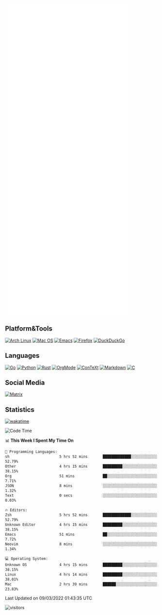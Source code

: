![Metrics](https://github.com/SteamedFish/SteamedFish/blob/master/github-metrics.svg)

## Platform&Tools

[![Arch Linux](https://img.shields.io/badge/ArchLinux-1793D1?logo=arch-linux&logoColor=fff&style=flat-square)](https://archlinux.org/)
[![Mac OS](https://img.shields.io/badge/MacOS-000000?style=flat-square&logo=macos&logoColor=F0F0F0)](https://www.apple.com/macos/)
[![Emacs](https://img.shields.io/badge/Emacs-%237F5AB6.svg?&style=flat-square&logo=gnu-emacs&logoColor=white)](https://www.gnu.org/software/emacs/)
[![Firefox](https://img.shields.io/badge/Firefox-FF7139?style=flat-square&logo=Firefox-Browser&logoColor=white)](https://firefox.com/)
[![DuckDuckGo](https://img.shields.io/badge/DuckDuckGo-DE5833?style=flat-square&logo=DuckDuckGo&logoColor=white)](https://duckduckgo.com/)

## Languages

[![Go](https://img.shields.io/badge/Golang-%2300ADD8.svg?style=flat-square&logo=go&logoColor=white)](https://golang.org/)
[![Python](https://img.shields.io/badge/Python-3670A0?style=flat-square&logo=python&logoColor=ffdd54)](https://www.python.org/)
[![Rust](https://img.shields.io/badge/Rust-%23000000.svg?style=flat-square&logo=rust&logoColor=white)](https://www.rust-lang.org/)
[![OrgMode](https://img.shields.io/badge/OrgMode-%23000000.svg?style=flat-square&logo=org&logoColor=white)](https://orgmode.org/)
[![ConTeXt](https://img.shields.io/badge/ConTeXt-%23008080.svg?style=flat-square&logo=latex&logoColor=white)](https://contextgarden.net/)
[![Markdown](https://img.shields.io/badge/MarkDown-%23000000.svg?style=flat-square&logo=markdown&logoColor=white)](https://daringfireball.net/projects/markdown/)
[![C](https://img.shields.io/badge/C-%2300599C.svg?style=flat-square&logo=c&logoColor=white)](https://www.iso.org/standard/74528.html)

## Social Media

[![Matrix](https://img.shields.io/badge/SteamedFish-2CA5E0?style=social&logo=matrix&logoColor=black)](https://matrix.to/#/@i:steamedfish.org)

## Statistics
[![wakatime](https://wakatime.com/badge/user/168280d6-fcf2-4b4f-ad3a-dc4612f35b38.svg)](https://wakatime.com/@168280d6-fcf2-4b4f-ad3a-dc4612f35b38)

<!--START_SECTION:waka-->
![Code Time](http://img.shields.io/badge/Code%20Time-1%2C641%20hrs%206%20mins-blue)

📊 **This Week I Spent My Time On** 

```text
💬 Programming Languages: 
sh                       5 hrs 52 mins       █████████████░░░░░░░░░░░░   52.79% 
Other                    4 hrs 15 mins       █████████░░░░░░░░░░░░░░░░   38.15% 
Org                      51 mins             ██░░░░░░░░░░░░░░░░░░░░░░░   7.71% 
JSON                     8 mins              ░░░░░░░░░░░░░░░░░░░░░░░░░   1.32% 
Text                     0 secs              ░░░░░░░░░░░░░░░░░░░░░░░░░   0.03%

🔥 Editors: 
Zsh                      5 hrs 52 mins       █████████████░░░░░░░░░░░░   52.79% 
Unknown Editor           4 hrs 15 mins       █████████░░░░░░░░░░░░░░░░   38.15% 
Emacs                    51 mins             ██░░░░░░░░░░░░░░░░░░░░░░░   7.72% 
Neovim                   8 mins              ░░░░░░░░░░░░░░░░░░░░░░░░░   1.34%

💻 Operating System: 
Unknown OS               4 hrs 15 mins       █████████░░░░░░░░░░░░░░░░   38.15% 
Linux                    4 hrs 14 mins       █████████░░░░░░░░░░░░░░░░   38.01% 
Mac                      2 hrs 39 mins       ██████░░░░░░░░░░░░░░░░░░░   23.83%

```


 Last Updated on 09/03/2022 01:43:35 UTC
<!--END_SECTION:waka-->

![visitors](https://visitor-badge.laobi.icu/badge?page_id=SteamedFish.SteamedFish)
